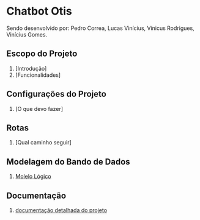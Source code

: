 # Chatbot Otis
Sendo desenvolvido por: Pedro Correa, Lucas Vinícius, Vínicus Rodrigues, Vinícius Gomes.
## Escopo do Projeto
1. [Introdução]
2. [Funcionalidades]
## Configurações do Projeto
1. [O que devo fazer]
## Rotas
1. [Qual caminho seguir]
## Modelagem do Bando de Dados
1. [Molelo Lógico](https://github.com/pedrocsampaio/sprint1/blob/main/src/4.Modelagem/modelológico.md)
## Documentação
1. [documentação detalhada do projeto](https://closed-watchmaker-f4d.notion.site/DOCUMENTA-O-ca17f0bbb1db4b3694dcf996265611b9)
